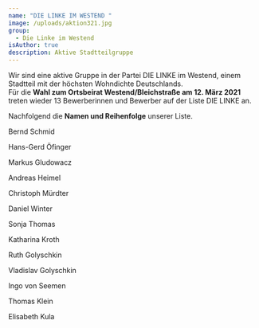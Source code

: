 ```yaml
---
name: "DIE LINKE IM WESTEND "
image: /uploads/aktion321.jpg
group:
  - Die Linke im Westend
isAuthor: true
description: Aktive Stadtteilgruppe
---
```

Wir sind eine aktive Gruppe in der Partei DIE LINKE im Westend, einem Stadtteil mit der höchsten Wohndichte Deutschlands. \
Für die **Wahl zum Ortsbeirat Westend/Bleichstraße am 12. März 2021** treten wieder 13 Bewerberinnen und Bewerber auf der Liste DIE LINKE an. 

Nachfolgend die **Namen und Reihenfolge** unserer Liste.

Bernd Schmid

Hans-Gerd Öfinger

Markus Gludowacz

Andreas Heimel

Christoph Mürdter

Daniel Winter

Sonja Thomas

Katharina Kroth

Ruth Golyschkin

Vladislav Golyschkin

Ingo von Seemen

Thomas Klein

Elisabeth Kula